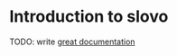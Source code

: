 # Introduction to slovo

TODO: write [great documentation](http://jacobian.org/writing/what-to-write/)
